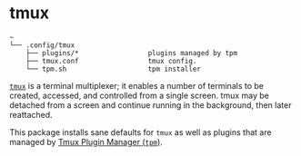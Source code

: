 # tmux

```text
~
└── .config/tmux
    ├── plugins/*                 plugins managed by tpm
    ├── tmux.conf                 tmux config.
    └── tpm.sh                    tpm installer

```

[`tmux`](https://github.com/tmux/tmux) is a terminal multiplexer; it enables a number of terminals to be created, accessed, and controlled from a single screen. tmux may be detached from a screen and continue running in the background, then later reattached.

This package installs sane defaults for `tmux` as well as plugins that are managed by [Tmux Plugin Manager (`tpm`)](https://github.com/tmux-plugins/tpm).
